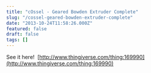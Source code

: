 ```yaml
---
title: "cOssel - Geared Bowden Extruder Complete"
slug: "/cossel-geared-bowden-extruder-complete"
date: "2013-10-24T11:58:26.000Z"
featured: false
draft: false
tags: []
---
```


See it here!  [http://www.thingiverse.com/thing:169990](http://www.thingiverse.com/thing:169990)
